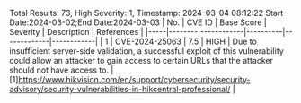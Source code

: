 Total Results: 73, High Severity: 1, Timestamp: 2024-03-04 08:12:22
Start Date:2024-03-02;End Date:2024-03-03
| No. | CVE ID | Base Score | Severity | Description | References |
|-----|--------|------------|----------|-------------|------------|
| 1 | CVE-2024-25063 | 7.5  | HIGH | Due to insufficient server-side validation, a successful exploit of this vulnerability could allow an attacker to gain access to certain URLs that the attacker should not have access to. | [1]https://www.hikvision.com/en/support/cybersecurity/security-advisory/security-vulnerabilities-in-hikcentral-professional/ |
